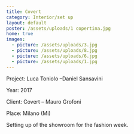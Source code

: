 ```yaml
---
title: Covert
category: Interior/set up
layout: default
poster: /assets/uploads/1 copertina.jpg
home: true
images:
  - picture: /assets/uploads/3.jpg
  - picture: /assets/uploads/8.jpg
  - picture: /assets/uploads/6.jpg
  - picture: /assets/uploads/1.jpg
---
```

Project: Luca Toniolo –Daniel Sansavini

Year: 2017

Client: Covert – Mauro Grofoni

Place: Milano (Mi)

Setting up of the showroom for the fashion week.
